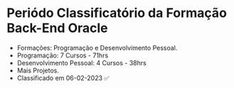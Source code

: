 # Periódo Classificatório da Formação Back-End Oracle
- Formações: Programação e Desenvolvimento Pessoal.
- Programação: 7 Cursos - 71hrs
- Desenvolvimento Pessoal: 4 Cursos - 38hrs
- Mais Projetos.
- Classificado em 06-02-2023 ✅
